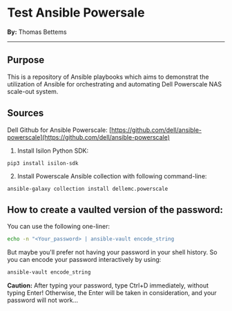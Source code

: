 # Test Ansible Powersale

**By:** Thomas Bettems

---

## Purpose

This is a repository of Ansible playbooks which aims to demonstrat the utilization of Ansible for orchestrating and automating Dell Powerscale NAS scale-out system.

## Sources

Dell Github for Ansible Powerscale: [https://github.com/dell/ansible-powerscale](https://github.com/dell/ansible-powerscale)


1. Install Isilon Python SDK:

`pip3 install isilon-sdk`

2. Install Powerscale Ansible collection with following command-line:

`ansible-galaxy collection install dellemc.powerscale`


## How to create a vaulted version of the password:

You can use the following one-liner:

```bash
echo -n "<Your_password> | ansible-vault encode_string
```

But maybe you'll prefer not having your password in your shell history. So you can encode your password interactively by using:

```bash
ansible-vault encode_string
```

**Caution:** After typing your password, type Ctrl+D immediately, without typing Enter! Otherwise, the Enter will be taken in consideration, and your password will not work...
